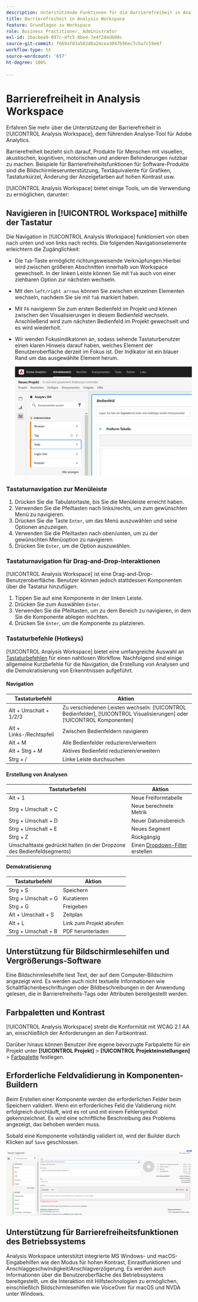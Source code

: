 ```yaml
---
description: Unterstützende Funktionen für die Barrierefreiheit in Analysis Workspace
title: Barrierefreiheit in Analysis Workspace
feature: Grundlagen zu Workspace
role: Business Practitioner, Administrator
exl-id: 2bacbee8-097c-4fc5-8be4-7e4f284db08c
source-git-commit: f669af03a502d8a24cea3047b96ec7cba7c59e6f
workflow-type: ht
source-wordcount: '657'
ht-degree: 100%

---
```


# Barrierefreiheit in Analysis Workspace

Erfahren Sie mehr über die Unterstützung der Barrierefreiheit in [!UICONTROL Analysis Workspace], dem führenden Analyse-Tool für Adobe Analytics.

Barrierefreiheit bezieht sich darauf, Produkte für Menschen mit visuellen, akustischen, kognitiven, motorischen und anderen Behinderungen nutzbar zu machen. Beispiele für Barrierefreiheitsfunktionen für Software-Produkte sind die Bildschirmleserunterstützung, Textäquivalente für Grafiken, Tastaturkürzel, Änderung der Anzeigefarben auf hohen Kontrast usw.

[!UICONTROL Analysis Workspace] bietet einige Tools, um die Verwendung zu ermöglichen, darunter:

## Navigieren in [!UICONTROL Workspace] mithilfe der Tastatur

Die Navigation in [!UICONTROL Analysis Workspace] funktioniert von oben nach unten und von links nach rechts. Die folgenden Navigationselemente erleichtern die Zugänglichkeit:

* Die `Tab`-Taste ermöglicht richtungsweisende Verknüpfungen.Hierbei wird zwischen größeren Abschnitten innerhalb von Workspace gewechselt. In der linken Leiste können Sie mit `Tab` auch von einer ziehbaren Option zur nächsten wechseln.
* Mit den `left/right arrows` können Sie zwischen einzelnen Elementen wechseln, nachdem Sie sie mit `Tab` markiert haben.
* Mit `F6` navigieren Sie zum ersten Bedienfeld im Projekt und können zwischen den Visualisierungen in diesem Bedienfeld wechseln. Anschließend wird zum nächsten Bedienfeld im Projekt gewechselt und es wird wiederholt.
* Wir wenden Fokusindikatoren an, sodass sehende Tastaturbenutzer einen klaren Hinweis darauf haben, welches Element der Benutzeroberfläche derzeit im Fokus ist. Der Indikator ist ein blauer Rand um das ausgewählte Element herum.

   ![Fokusindikator](assets/focus-indicator.png)

### Tastaturnavigation zur Menüleiste

1. Drücken Sie die Tabulatortaste, bis Sie die Menüleiste erreicht haben.
1. Verwenden Sie die Pfeiltasten nach links/rechts, um zum gewünschten Menü zu navigieren.
1. Drücken Sie die Taste `Enter`, um das Menü auszuwählen und seine Optionen anzuzeigen.
1. Verwenden Sie die Pfeiltasten nach oben/unten, um zu der gewünschten Menüoption zu navigieren.
1. Drücken Sie `Enter`, um die Option auszuwählen.

### Tastaturnavigation für Drag-and-Drop-Interaktionen

[!UICONTROL Analysis Workspace] ist eine Drag-and-Drop-Benutzeroberfläche. Benutzer können jedoch stattdessen Komponenten über die Tastatur hinzufügen:

1. Tippen Sie auf eine Komponente in der linken Leiste.
1. Drücken Sie zum Auswählen `Enter`.
1. Verwenden Sie die Pfeiltasten, um zu dem Bereich zu navigieren, in dem Sie die Komponente ablegen möchten.
1. Drücken Sie `Enter`, um die Komponente zu platzieren.

### Tastaturbefehle (Hotkeys)

[!UICONTROL Analysis Workspace] bietet eine umfangreiche Auswahl an [Tastaturbefehlen](https://experienceleague.adobe.com/docs/analytics/analyze/analysis-workspace/build-workspace-project/fa-shortcut-keys.html?lang=de) für einen nahtlosen Workflow. Nachfolgend sind einige allgemeine Kurzbefehle für die Navigation, die Erstellung von Analysen und die Demokratisierung von Erkenntnissen aufgeführt.

#### Navigation

| Tastaturbefehl | Aktion |
|---|---|
| Alt + Umschalt + 1/2/3 | Zu verschiedenen Leisten wechseln: [!UICONTROL Bedienfelder], [!UICONTROL Visualisierungen] oder [!UICONTROL Komponenten] |
| Alt + Links-/Rechtspfeil | Zwischen Bedienfeldern navigieren |
| Alt + M | Alle Bedienfelder reduzieren/erweitern |
| Alt + Strg + M | Aktives Bedienfeld reduzieren/erweitern |
| Strg + / | Linke Leiste durchsuchen |

#### Erstellung von Analysen

| Tastaturbefehl | Aktion |
|---|---|
| Alt + 1 | Neue Freiformtabelle |
| Strg + Umschalt + C | Neue berechnete Metrik |
| Strg + Umschalt + D | Neuer Datumsbereich |
| Strg + Umschalt + E | Neues Segment |
| Strg + Z | Rückgängig |
| Umschalttaste gedrückt halten (in der Dropzone des Bedienfeldsegments) | Einen [Dropdown-Filter](https://experienceleague.adobe.com/docs/analytics-learn/tutorials/analysis-workspace/using-panels/using-drop-down-filters.html?lang=de) erstellen |

#### Demokratisierung

| Tastaturbefehl | Aktion |
|---|---|
| Strg + S | Speichern |
| Strg + Umschalt + G | Kuratieren |
| Strg + G | Freigeben |
| Alt + Umschalt + S | Zeitplan |
| Alt + L | Link zum Projekt abrufen |
| Strg + Umschalt + B | PDF herunterladen |

## Unterstützung für Bildschirmlesehilfen und Vergrößerungs-Software

Eine Bildschirmlesehilfe liest Text, der auf dem Computer-Bildschirm angezeigt wird. Es werden auch nicht textuelle Informationen wie Schaltflächenbeschriftungen oder Bildbeschreibungen in der Anwendung gelesen, die in Barrierefreiheits-Tags oder Attributen bereitgestellt werden.

## Farbpaletten und Kontrast

[!UICONTROL Analysis Workspace] strebt die Konformität mit WCAG 2.1 AA an, einschließlich der Anforderungen an den Farbkontrast.

Darüber hinaus können Benutzer ihre eigene bevorzugte Farbpalette für ein Projekt unter **[!UICONTROL Projekt]** > **[!UICONTROL Projekteinstellungen]** > [Farbpalette](https://experienceleague.adobe.com/docs/analytics/analyze/analysis-workspace/build-workspace-project/color-palettes.html?lang=de) festlegen.

## Erforderliche Feldvalidierung in Komponenten-Buildern

Beim Erstellen einer Komponente werden die erforderlichen Felder beim Speichern validiert. Wenn ein erforderliches Feld die Validierung nicht erfolgreich durchläuft, wird es rot und mit einem Fehlersymbol gekennzeichnet. Es wird eine schriftliche Beschreibung des Problems angezeigt, das behoben werden muss.

Sobald eine Komponente vollständig validiert ist, wird der Builder durch Klicken auf `Save` geschlossen.

![Fehlervalidierung](assets/error-validation.png)

## Unterstützung für Barrierefreiheitsfunktionen des Betriebssystems

Analysis Workspace unterstützt integrierte MS Windows- und macOS-Eingabehilfen wie den Modus für hohen Kontrast, Einrastfunktionen und Anschlaggeschwindigkeit/Anschlagverzögerung. Es werden auch Informationen über die Benutzeroberfläche des Betriebssystems bereitgestellt, um die Interaktion mit Hilfstechnologien zu ermöglichen, einschließlich Bildschirmlesehilfen wie VoiceOver für macOS und NVDA unter Windows.
